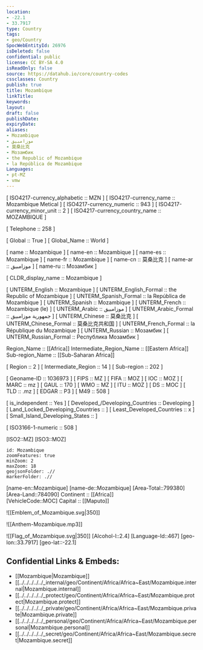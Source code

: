 ```yaml
---
location:
- -22.1
- 33.7917
type: Country
tags:
- geo/Country
SpocWebEntityId: 26976
isDeleted: false
confidential: public
license: CC BY-SA 4.0
isReadOnly: false
source: https://datahub.io/core/country-codes
cssclasses: Country
publish: true
title: Mozambique
linkTitle: 
keywords: 
layout: 
draft: false
publishDate: 
expiryDate: 
aliases:
- Mozambique
- موزامبيق
- 莫桑比克
- Мозамбик
- the Republic of Mozambique
- la República de Mozambique
Languages:
- pt-MZ
- vmw
---
```



[	ISO4217-currency_alphabetic	 :: MZN ] 
[	ISO4217-currency_name	 :: Mozambique Metical ] 
[	ISO4217-currency_numeric	 :: 943 ] 
[	ISO4217-currency_minor_unit	 :: 2 ] 
[	ISO4217-currency_country_name	 :: MOZAMBIQUE ] 

[	Telephone	 :: 258 ] 

[	Global	 :: True ] 
[	Global_Name	 :: World ] 

[	name	 :: Mozambique ] 
[	name-en	 :: Mozambique ] 
[	name-es	 :: Mozambique ] 
[	name-fr	 :: Mozambique ] 
[	name-cn	 :: 莫桑比克 ] 
[	name-ar	 :: موزامبيق ] 
[	name-ru	 :: Мозамбик ] 

[	CLDR_display_name	 :: Mozambique ] 

[	UNTERM_English	 :: Mozambique ] 
[	UNTERM_English_Formal	 :: the Republic of Mozambique ] 
[	UNTERM_Spanish_Formal	 :: la República de Mozambique ] 
[	UNTERM_Spanish	 :: Mozambique ] 
[	UNTERM_French	 :: Mozambique (le) ] 
[	UNTERM_Arabic	 :: موزامبيق ] 
[	UNTERM_Arabic_Formal	 :: جمهورية موزامبيق ] 
[	UNTERM_Chinese	 :: 莫桑比克 ] 
[	UNTERM_Chinese_Formal	 :: 莫桑比克共和国 ] 
[	UNTERM_French_Formal	 :: la République du Mozambique ] 
[	UNTERM_Russian	 :: Мозамбик ] 
[	UNTERM_Russian_Formal	 :: Республика Мозамбик ] 

Region_Name ::  [[Africa]] 
Intermediate_Region_Name ::  [[Eastern Africa]] 
Sub-region_Name ::  [[Sub-Saharan Africa]] 

[	Region	 :: 2 ] 
[	Intermediate_Region	 :: 14 ] 
[	Sub-region	 :: 202 ] 

[	Geoname-ID	 :: 1036973 ] 
[	FIPS	 :: MZ ] 
[	FIFA	 :: MOZ ] 
[	IOC	 :: MOZ ] 
[	MARC	 :: mz ] 
[	GAUL	 :: 170 ] 
[	WMO	 :: MZ ] 
[	ITU	 :: MOZ ] 
[	DS	 :: MOC ] 
[	TLD	 :: .mz ] 
[	EDGAR	 :: P3 ] 
[	M49	 :: 508 ] 

[	is_independent	 :: Yes ] 
[	Developed_/Developing_Countries	 :: Developing ] 
[	Land_Locked_Developing_Countries	 ::  ] 
[	Least_Developed_Countries	 :: x ] 
[	Small_Island_Developing_States	 ::  ] 

[	ISO3166-1-numeric	 :: 508 ] 



[ISO2::MZ] 
[ISO3::MOZ] 
```leaflet
id: Mozambique
zoomFeatures: true 
minZoom: 2 
maxZoom: 18
geojsonFolder: .//
markerFolder: .//
```

[name-en::Mozambique] 
[name-de::Mozambique] 
[Area-Total::799380] 
[Area-Land::784090] 
Continent :: [[Africa]]  
[VehicleCode::MOC] 
Capital :: [[Maputo]]  

![[Emblem_of_Mozambique.svg|350]] 

![[Anthem-Mozambique.mp3]] 

![[Flag_of_Mozambique.svg|350]] 
[Alcohol-l::2.4] 
[Language-Id::467] 
[geo-lon::33.7917] 
[geo-lat::-22.1] 



## Confidential Links & Embeds: 
- [[Mozambique|Mozambique]] 
- [[../../../../../_internal/geo/Continent/Africa/Africa~East/Mozambique.internal|Mozambique.internal]] 
- [[../../../../../_protect/geo/Continent/Africa/Africa~East/Mozambique.protect|Mozambique.protect]] 
- [[../../../../../_private/geo/Continent/Africa/Africa~East/Mozambique.private|Mozambique.private]] 
- [[../../../../../_personal/geo/Continent/Africa/Africa~East/Mozambique.personal|Mozambique.personal]] 
- [[../../../../../_secret/geo/Continent/Africa/Africa~East/Mozambique.secret|Mozambique.secret]] 
